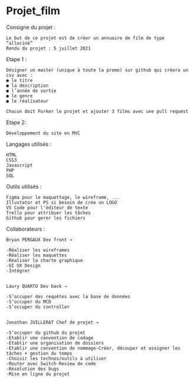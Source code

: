 # Projet_film

Consigne du projet :

    Le but de ce projet est de créer un annuaire de film de type “allociné”
    Rendu du projet : 5 juillet 2021
    
Etape 1 :     
    
    Désigner un master (unique à toute la promo) sur github qui créera un csv avec :
    ● le titre
    ● la description
    ● l’année de sortie
    ● le genre
    ● le réalisateur    

    Chacun doit Forker le projet et ajouter 3 films avec une pull request

Etape 2:

    Développement du site en MVC

Langages utilisés : 

    HTML
    CSS3
    Javascript
    PHP
    SQL

Outils utilisés :

    Figma pour le maquettage, le wireframe, ...
    Illustator et PS si besoin de crée un LOGO
    VS Code pour l'éditeur de texte
    Trello pour attribuer les tâches 
    Github pour gerer les fichiers

Collaborateurs :

    Bryan PERGAUX Dev front → 
    
    -Réaliser les wireframes
    -Réaliser les maquettes
    -Réaliser la charte graphique
    -UI UX Design
    -Intégrer
    
    
    Laury QUARTO Dev back → 
    
    -S’occuper des requêtes avec la base de données
    -S’occuper du MCD
    -S’occuper du controller 
    
    
    Jonathan JUILLERAT Chef de projet → 
    
    -S’occuper du github du projet
    -Etablir une convention de codage
    -Etablir une organisation de dossiers
    -Etablir une convention de nommage-Créer, découper et assigner les tâches + gestion du temps
    -Choisir les technos/outils à utiliser
    -Router avec Switch-Review de code
    -Résolution des bugs
    -Mise en ligne du projet
    
